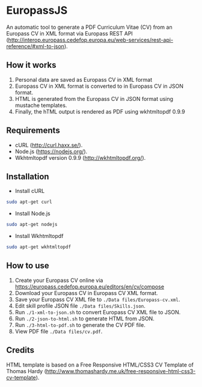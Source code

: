 # EuropassJS

An automatic tool to generate a PDF Curriculum Vitae (CV) 
from an Europass CV in XML format
via Europass REST API (http://interop.europass.cedefop.europa.eu/web-services/rest-api-reference/#xml-to-json).



## How it works

1. Personal data are saved as Europass CV in XML format
2. Europass CV in XML format is converted to in Europass CV in JSON format.
3. HTML is generated from the Europass CV in JSON format using mustache templates.
4. Finally, the hTML output is rendered as PDF using wkhtmltopdf 0.9.9 



## Requirements

* cURL (http://curl.haxx.se/).
* Node.js (https://nodejs.org/).
* Wkhtmltopdf version 0.9.9 (http://wkhtmltopdf.org/).



## Installation

* Install cURL
```bash
sudo apt-get curl
```
* Install Node.js
```bash
sudo apt-get nodejs
```
* Install Wkhtmltopdf
```bash
sudo apt-get wkhtmltopdf
```



## How to use

1. Create your Europass CV online via https://europass.cedefop.europa.eu/editors/en/cv/compose
2. Download your Europass CV in Europass CV XML format.
3. Save your Europass CV XML file to `./Data files/Europass-cv.xml`.
4. Edit skill profile JSON file `./Data files/Skills.json`.
5. Run `./1-xml-to-json.sh` to convert Europass CV XML file to JSON.
6. Run `./2-json-to-html.sh` to generate HTML from JSON.
7. Run `./3-html-to-pdf.sh` to generate the CV PDF file.
8. View PDF file `./Data files/cv.pdf`.



## Credits

HTML template is based on a Free Responsive HTML/CSS3 CV Template of 
Thomas Hardy (http://www.thomashardy.me.uk/free-responsive-html-css3-cv-template).








